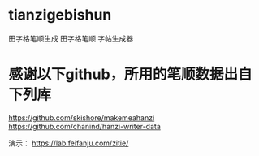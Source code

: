 # tianzigebishun
田字格笔顺生成
田字格笔顺 字帖生成器

# 感谢以下github，所用的笔顺数据出自下列库
https://github.com/skishore/makemeahanzi
https://github.com/chanind/hanzi-writer-data

演示：
https://lab.feifanju.com/zitie/
